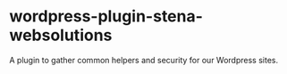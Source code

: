 # wordpress-plugin-stena-websolutions
A plugin to gather common helpers and security for our Wordpress sites.
